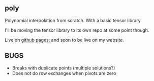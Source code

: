 ## poly

Polynomial interpolation from scratch. With a basic tensor library.

I'll be moving the tensor library to its own repo at some point though.

Live on [github pages](https://ulissemini.github.io/poly/poly.html); and soon to be live on my website.


## BUGS
- Breaks with duplicate points (multiple solutions?)
- Does not do row exchanges when pivots are zero

